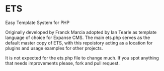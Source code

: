 ETS
===

Easy Template System for PHP

Originally developed by Franck Marcia adopted by Ian Tearle as template language of choice for Expanse CMS. 
The main ets.php serves as the default master copy of ETS, with this repoistory acting as a location for plugins and usage examples for other projects. 

It is not expected for the ets.php file to change much. If you spot anything that needs improvements please, fork and pull request.

